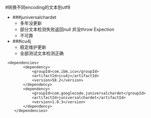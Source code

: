 #转换不同encoding的文本到utf8
- ###juniversalchardet
    - 多年没更新
    - 部分文本检测失败返回null 并没throw Expection
    - 不可靠
- ###icu4j
    - 稳定维护更新
    - 全部测试文本检测正确
```maven
 <dependencies>
        <dependency>
            <groupId>com.ibm.icu</groupId>
            <artifactId>icu4j</artifactId>
            <version>58.2</version>
        </dependency>
        <dependency>
            <groupId>com.googlecode.juniversalchardet</groupId>
            <artifactId>juniversalchardet</artifactId>
            <version>1.0.3</version>
        </dependency>
    </dependencies>
```

   



